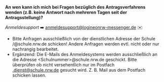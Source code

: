 **An wen kann ich mich bei Fragen bezüglich des Antragsverfahrens wenden (z.B. keine Antwort nach mehreren Tagen seit der Antragsstellung)?**

*Anmeldesupport* ➡️ anmeldesupport@logineonrw-messenger.de ✉️

* Bitte Anfragen ausschließlich von der dienstlichen Adresse der Schule /<Schulnummer/>@schule.nrw.de schicken! Andere Anfragen werden evtl. nicht oder nur nachrangig bearbeitet.
* Ergänzend: Die E-Mails des Anmeldesystems werden ausschließlich an die Adresse \<Schulnummer\>@schule.nrw.de geschickt. Bitte überprüfen ob nicht versehentlich nur im Postfach <Schulnummer>.dienst@schule.nrw.de gesucht wird. Z. B. Mail aus dem Postfach schicken lassen.
